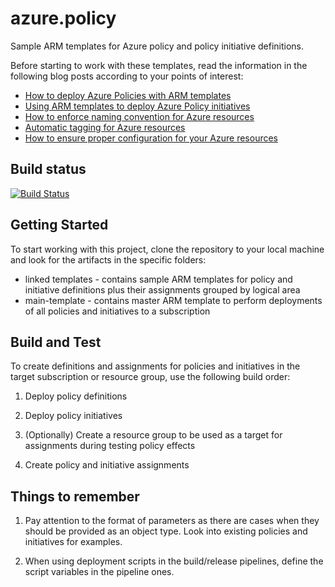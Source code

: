 # azure.policy

Sample ARM templates for Azure policy and policy initiative definitions.

Before starting to work with these templates, read the information in the following blog posts according to your points of interest:

* [How to deploy Azure Policies with ARM templates](https://andrewmatveychuk.com/how-to-deploy-azure-policies-with-arm-templates/)
* [Using ARM templates to deploy Azure Policy initiatives](https://andrewmatveychuk.com/using-arm-templates-to-deploy-azure-policy-initiatives/)
* [How to enforce naming convention for Azure resources](https://andrewmatveychuk.com/how-to-enforce-naming-convention-for-azure-resources/)
* [Automatic tagging for Azure resources](https://andrewmatveychuk.com/automatic-tagging-for-azure-resources/)
* [How to ensure proper configuration for your Azure resources](https://andrewmatveychuk.com/how-to-ensure-proper-configuration-for-your-azure-resources/)

## Build status

[![Build Status](https://dev.azure.com/matveychuk/azure.policy/_apis/build/status/andrewmatveychuk.azure.policy?branchName=master)](https://dev.azure.com/matveychuk/azure.policy/_build/latest?definitionId=3&branchName=master)

## Getting Started

To start working with this project, clone the repository to your local machine and look for the artifacts in the specific folders:

* linked templates - contains sample ARM templates for policy and initiative definitions plus their assignments grouped by logical area
* main-template - contains master ARM template to perform deployments of all policies and initiatives to a subscription

## Build and Test

To create definitions and assignments for policies and initiatives in the target subscription or resource group, use the following build order:

1. Deploy policy definitions

2. Deploy policy initiatives

3. (Optionally) Create a resource group to be used as a target for assignments during testing policy effects

4. Create policy and initiative assignments

## Things to remember

1. Pay attention to the format of parameters as there are cases when they should be provided as an object type. Look into existing policies and initiatives for examples.

2. When using deployment scripts in the build/release pipelines, define the script variables in the pipeline ones.
